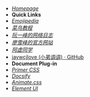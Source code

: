 - [_Homepage_](/)
- **Quick Links**
- [_Emojipedia_](https://emojipedia.org/)
- [_菜鸟教程_](https://www.runoob.com/)
- [_阮一峰的网络日志_](home/book.md#%e9%98%ae%e4%b8%80%e5%b3%b0%e7%9a%84%e7%bd%91%e7%bb%9c%e6%97%a5%e5%bf%97)
- [_廖雪峰的官方网站_](https://www.liaoxuefeng.com/)
- [_阿虚同学_](os/tools/search.md#阿虚同学)
- [jaywcjlove (小弟调调\) · GitHub](https://github.com/jaywcjlove)
- **Document Plug-in**
- [_Primer CSS_](https://primer.style/css/)
- [_Docsify_](os/tools/docsify.md)
- [_Animate.css_](https://animate.style/)
- [_Element UI_](开发框架/README.md#Element-UI-🔥)
